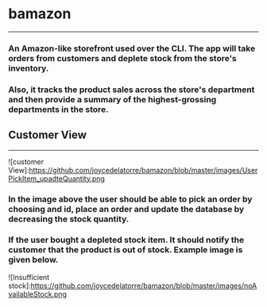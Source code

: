# bamazon
---
### An Amazon-like storefront used over the CLI. The app will take orders from customers and deplete stock from the store's inventory. 
### Also, it tracks the product sales across the store's department and then provide a summary of the highest-grossing departments in the store.

## Customer View
---
![customer View]:https://github.com/joycedelatorre/bamazon/blob/master/images/UserPickItem_upadteQuantity.png
### In the image above the user should be able to pick an order by choosing and id, place an order and update the database by decreasing the stock quantity.

### If the user bought a depleted stock item. It should notify the customer that the product is out of stock. Example image is given below.

![Insufficient stock]:https://github.com/joycedelatorre/bamazon/blob/master/images/noAvailableStock.png



